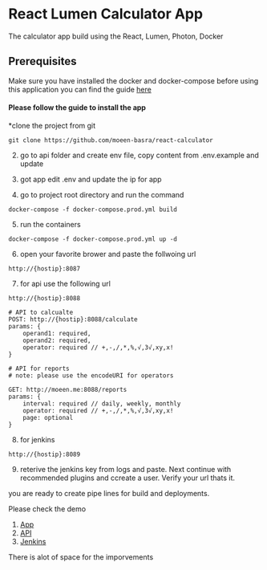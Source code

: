 # React Lumen Calculator App

The calculator app build using the React, Lumen, Photon, Docker

## Prerequisites

Make sure you have installed the docker and docker-compose before using this application
you can find the guide [here](https://docs.docker.com/docker-for-windows/)

#### Please follow the guide to install the app

*clone the project from git

```
git clone https://github.com/moeen-basra/react-calculator
```

2. go to api folder and create env file, copy content from .env.example and update 

3. got app edit .env and update the ip for app

4. go to project root directory and run the command

```
docker-compose -f docker-compose.prod.yml build
```

5. run the containers

```
docker-compose -f docker-compose.prod.yml up -d
```

6. open your favorite brower and paste the follwoing url

```
http://{hostip}:8087
```

7. for api use the following url

```
http://{hostip}:8088

# API to calcualte
POST: http://{hostip}:8088/calculate
params: {
    operand1: required,
    operand2: required,
    operator: required // +,-,/,*,%,√,3√,xy,x!
}

# API for reports
# note: please use the encodeURI for operators

GET: http://moeen.me:8088/reports
params: {
    interval: required // daily, weekly, monthly
    operator: required // +,-,/,*,%,√,3√,xy,x!
    page: optional
}
```

8. for jenkins

```
http://{hostip}:8089
```


9. reterive the jenkins key from logs and paste. Next continue with recommended plugins and ccreate a user. Verify your url thats it.

you are ready to create pipe lines for build and deployments.

Please check the demo

1. [App](http://moeen.me:8087)
2. [API](http://moeen.me:8088)
3. [Jenkins](http://moeen.me:8089) 

There is alot of space for the imporvements
